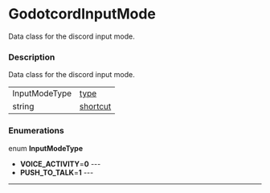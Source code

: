 # GodotcordInputMode

Data class for the discord input mode.
### Description

Data class for the discord input mode.

| | |
----|----
InputModeType|[type](#type)|
string|[shortcut](#shortcut)|0

### Enumerations

enum **InputModeType**

* **VOICE_ACTIVITY**=**0** --- 
* **PUSH_TO_TALK**=**1** --- 

----
